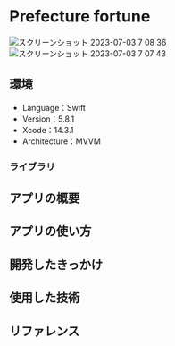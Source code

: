 # Prefecture fortune
![スクリーンショット 2023-07-03 7 08 36](https://github.com/laiug787/PrefectureFortune/assets/86225588/1186dab2-0d83-46a5-8ed0-f841f9cfbc6d)
![スクリーンショット 2023-07-03 7 07 43](https://github.com/laiug787/PrefectureFortune/assets/86225588/0144cb08-c579-4686-b428-f37cc9c6e742)

## 環境

- Language：Swift
- Version：5.8.1
- Xcode：14.3.1
- Architecture：MVVM

### ライブラリ

## アプリの概要

## アプリの使い方

## 開発したきっかけ

## 使用した技術

## リファレンス
